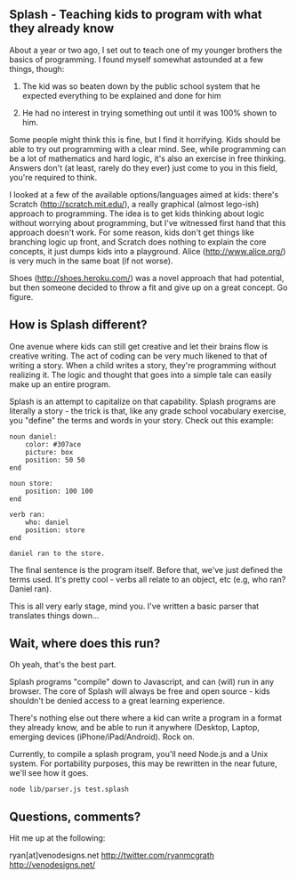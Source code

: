 Splash - Teaching kids to program with what they already know
----------------------------------------------------------------------------------
About a year or two ago, I set out to teach one of my younger brothers the basics
of programming. I found myself somewhat astounded at a few things, though:

1) The kid was so beaten down by the public school system that he expected everything
to be explained and done for him

2) He had no interest in trying something out until it was 100% shown to him.

Some people might think this is fine, but I find it horrifying. Kids should be able
to try out programming with a clear mind. See, while programming can be a lot of
mathematics and hard logic, it's also an exercise in free thinking. Answers don't
(at least, rarely do they ever) just come to you in this field, you're required to
think.

I looked at a few of the available options/languages aimed at kids: there's 
Scratch (http://scratch.mit.edu/), a really graphical (almost lego-ish) approach to
programming. The idea is to get kids thinking about logic without worrying about
programming, but I've witnessed first hand that this approach doesn't work. For some
reason, kids don't get things like branching logic up front, and Scratch does nothing
to explain the core concepts, it just dumps kids into a playground. Alice (http://www.alice.org/)
is very much in the same boat (if not worse).

Shoes (http://shoes.heroku.com/) was a novel approach that had potential, but then someone
decided to throw a fit and give up on a great concept. Go figure.

How is Splash different?
------------------------------------------------------------------------------------
One avenue where kids can still get creative and let their brains flow is creative writing.
The act of coding can be very much likened to that of writing a story. When a child writes
a story, they're programming without realizing it. The logic and thought that goes into a simple
tale can easily make up an entire program.

Splash is an attempt to capitalize on that capability. Splash programs are literally a story -
the trick is that, like any grade school vocabulary exercise, you "define" the terms and words in
your story. Check out this example:

    noun daniel:  
	    color: #307ace  
	    picture: box  
        position: 50 50  
    end
    
    noun store:  
	    position: 100 100  
    end
    
    verb ran:  
	    who: daniel  
        position: store  
    end
    
    daniel ran to the store.  

The final sentence is the program itself. Before that, we've just defined the terms used. It's pretty cool - verbs
all relate to an object, etc (e.g, who ran? Daniel ran).

This is all very early stage, mind you. I've written a basic parser that translates things down...

Wait, where does this run?
----------------------------------------------------------------------------------------------------------
Oh yeah, that's the best part.

Splash programs "compile" down to Javascript, and can (will) run in any browser. The core of Splash will always be free
and open source - kids shouldn't be denied access to a great learning experience.

There's nothing else out there where a kid can write a program in a format they already know, and be able to run it anywhere
(Desktop, Laptop, emerging devices (iPhone/iPad/Android). Rock on.

Currently, to compile a splash program, you'll need Node.js and a Unix system. For portability purposes, this may be rewritten
in the near future, we'll see how it goes.

    node lib/parser.js test.splash

Questions, comments?
-----------------------------------------------------------------------------------------------------------
Hit me up at the following:

ryan[at]venodesigns.net
http://twitter.com/ryanmcgrath
http://venodesigns.net/
